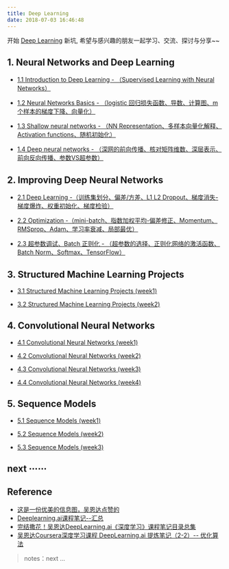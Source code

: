 ```yaml
---
title: Deep Learning
date: 2018-07-03 16:46:48
---
```


开始 [Deep Learning](https://en.wikipedia.org/wiki/Deep_learning) 新坑, 希望与感兴趣的朋友一起学习、交流、探讨与分享~~

## 1. Neural Networks and Deep Learning

- [1.1 Introduction to Deep Learning  - （Supervised Learning with Neural Networks）][c1w1]

- [1.2 Neural Networks Basics - （logistic 回归损失函数、导数、计算图、m个样本的梯度下降、向量化）][c1w2]

- [1.3 Shallow neural networks - （NN Representation、多样本向量化解释、Activation functions、随机初始化）][c1w3]

- [1.4 Deep neural networks - （深网的前向传播、核对矩阵维数、深层表示、前向反向传播、参数VS超参数）][c1w4]

[c1w1]: /2017/12/01/deeplearning-ai-Neural-Networks-and-Deep-Learning-week1/
[c1w2]: /2018/07/07/deeplearning-ai-Neural-Networks-and-Deep-Learning-week2/
[c1w3]: /2018/07/14/deeplearning-ai-Neural-Networks-and-Deep-Learning-week3/
[c1w4]: /2018/07/15/deeplearning-ai-Neural-Networks-and-Deep-Learning-week4/

## 2. Improving Deep Neural Networks 

- [2.1 Deep Learning -（训练集划分、偏差/方差、L1 L2 Dropout、梯度消失-梯度爆炸、权重初始化、梯度检验）][c2w1]

- [2.2 Optimization -（mini-batch、指数加权平均-偏差修正、Momentum、RMSprop、Adam、学习率衰减、局部最优）][c2w2]

- [2.3 超参数调试、Batch 正则化 - （超参数的选择、正则化网络的激活函数、Batch Norm、Softmax、TensorFlow）][c2w3]

[c2w1]: /2018/07/21/deeplearning-ai-Improving-Deep-Neural-Networks-week2/
[c2w2]: /2018/07/21/deeplearning-ai-Improving-Deep-Neural-Networks-week2/
[c2w3]: /2018/07/21/deeplearning-ai-Improving-Deep-Neural-Networks-week2/

## 3. Structured Machine Learning Projects 

- [3.1 Structured Machine Learning Projects (week1)][0]

- [3.2 Structured Machine Learning Projects (week2)][0]

## 4. Convolutional Neural Networks

- [4.1 Convolutional Neural Networks (week1)][0]

- [4.2 Convolutional Neural Networks (week2)][0]

- [4.3 Convolutional Neural Networks (week3)][0]

- [4.4 Convolutional Neural Networks (week4)][0]

## 5. Sequence Models

- [5.1 Sequence Models (week1)][0]

- [5.2 Sequence Models (week2)][0]

- [5.3 Sequence Models (week3)][0]

## next ⋯⋯

[0]: /

## Reference

- [这是一份优美的信息图，吴恩达点赞的][1]
- [Deeplearning.ai课程笔记--汇总][2]
- [完结撒花！吴恩达DeepLearning.ai《深度学习》课程笔记目录总集][3]
- [吴恩达Coursera深度学习课程 DeepLearning.ai 提炼笔记（2-2）-- 优化算法][4]

[1]: https://juejin.im/post/5aa0e3d45188255587231bae
[2]: https://blog.csdn.net/zwqjoy/article/details/80022385
[3]: https://blog.csdn.net/koala_tree/article/details/79913655
[4]: https://blog.csdn.net/koala_tree/article/details/78199611

> notes：next ...
